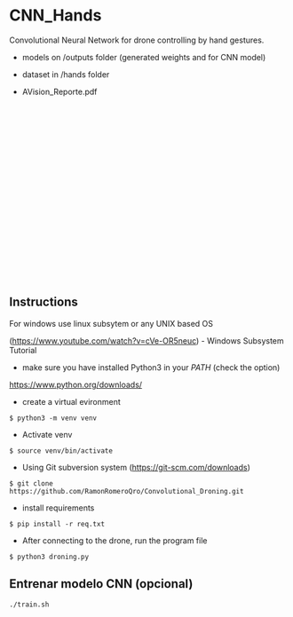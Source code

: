 # CNN_Hands

Convolutional Neural Network for drone controlling by hand gestures.

+ models on /outputs folder (generated weights and for CNN model)
+ dataset in /hands folder


+ AVision_Reporte.pdf 

<!-- blank line -->
<figure class="video_container">

<iframe width="560" height="315" frameborder="0" allow="accelerometer; autoplay; encrypted-media; gyroscope; picture-in-picture" allowfullscreen></iframe>
</figure>
<!-- blank line -->

## Instructions

For  windows use linux subsytem or any UNIX based OS

(https://www.youtube.com/watch?v=cVe-OR5neuc) - Windows Subsystem Tutorial

+ make sure you have installed Python3 in your _PATH_ (check the option)

https://www.python.org/downloads/

+ create a virtual evironment
```
$ python3 -m venv venv
```
+ Activate venv
```
$ source venv/bin/activate
```
+ Using Git subversion system (https://git-scm.com/downloads)
```
$ git clone https://github.com/RamonRomeroQro/Convolutional_Droning.git
```
+ install requirements
```
$ pip install -r req.txt
```
+ After connecting to the drone, run the program file
```
$ python3 droning.py

```

## Entrenar modelo CNN (opcional)
```
./train.sh
```

<!-- 
## probar modelo
+ ./run.sh [PATH-PRUEBA] -->
